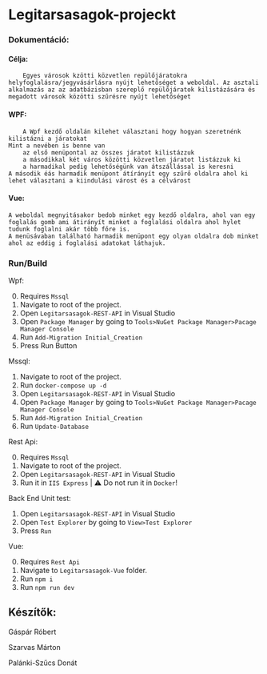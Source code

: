 # Legitarsasagok-projeckt

### Dokumentáció:

#### Célja:
        Egyes városok kzötti közvetlen repülőjáratokra helyfoglalásra/jegyvásárlásra nyújt lehetőséget a weboldal. Az asztali alkalmazás az az adatbázisban szereplő repülőjáratok kilistázására és megadott városok közötti szűrésre nyújt lehetőséget 
#### WPF: 
        A Wpf kezdő oldalán kilehet választani hogy hogyan szeretnénk kilistázni a járatokat
    Mint a nevében is benne van 
        az első menüpontal az összes járatot kilistázzuk
        a másodikkal két város közötti közvetlen járatot listázzuk ki 
        a harmadikal pedig lehetőségünk van átszállással is keresni
    A második éás harmadik menüpont átírányít egy szűrő oldalra ahol ki lehet választani a kiindulási várost és a célvárost
#### Vue:
    A weboldal megnyitásakor bedob minket egy kezdő oldalra, ahol van egy foglalás gomb ami átirányít minket a foglalási oldalra ahol hylet tudunk foglalni akár több főre is. 
    A menüsávaban található harmadik menüpont egy olyan oldalra dob minket ahol az eddig i foglalási adatokat láthajuk.
    


### Run/Build

Wpf:

0) Requires `Mssql`
1) Navigate to root of the project.
2) Open `Legitarsasagok-REST-API` in Visual Studio
4) Open `Package Manager` by going to `Tools>NuGet Package Manager>Pacage Manager Console`
5) Run `Add-Migration Initial_Creation`
6) Press Run Button

Mssql:

1) Navigate to root of the project.
2) Run `docker-compose up -d`
3) Open `Legitarsasagok-REST-API` in Visual Studio
4) Open `Package Manager` by going to `Tools>NuGet Package Manager>Pacage Manager Console`
5) Run `Add-Migration Initial_Creation`
6) Run `Update-Database`

Rest Api:

0) Requires `Mssql`
1) Navigate to root of the project.
2) Open `Legitarsasagok-REST-API` in Visual Studio
3) Run it in `IIS Express` | :warning: Do not run it in `Docker`!

Back End Unit test:

1) Open `Legitarsasagok-REST-API` in Visual Studio
2) Open `Test Explorer` by going to `View>Test Explorer`
3) Press `Run`

Vue:

0) Requires `Rest Api`
1) Navigate to `Legitarsasagok-Vue` folder.
2) Run `npm i`
3) Run `npm run dev`

## Készítők:

Gáspár Róbert

Szarvas Márton

Palánki-Szűcs Donát
